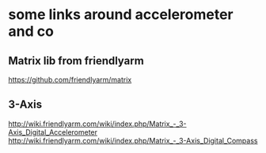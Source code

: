 some links around accelerometer and co
======================================

Matrix lib from friendlyarm
---------------------------

https://github.com/friendlyarm/matrix


3-Axis
------

http://wiki.friendlyarm.com/wiki/index.php/Matrix_-_3-Axis_Digital_Accelerometer
http://wiki.friendlyarm.com/wiki/index.php/Matrix_-_3-Axis_Digital_Compass
